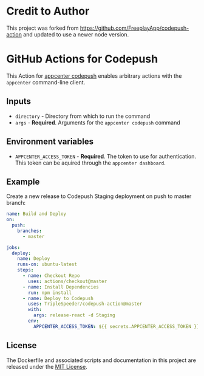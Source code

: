# Credit to Author
This project was forked from https://github.com/FreeplayApp/codepush-action and updated to use a newer node version.

# GitHub Actions for Codepush

This Action for [appcenter codepush](https://github.com/microsoft/appcenter-cli) enables arbitrary actions with the `appcenter` command-line client.

## Inputs

* `directory` - Directory from which to run the command
* `args` - **Required**. Arguments for the `appcenter codepush` command


## Environment variables

* `APPCENTER_ACCESS_TOKEN` - **Required**. The token to use for authentication. This token can be aquired through the `appcenter dashboard`.

## Example

Create a new release to Codepush Staging deployment on push to master branch:

```yaml
name: Build and Deploy
on:
  push:
    branches:
      - master

jobs:
  deploy:
    name: Deploy
    runs-on: ubuntu-latest
    steps:
      - name: Checkout Repo
        uses: actions/checkout@master
      - name: Install Dependencies
        run: npm install
      - name: Deploy to Codepush
        uses: TripleSpeeder/codepush-action@master
        with:
          args: release-react -d Staging
        env:
          APPCENTER_ACCESS_TOKEN: ${{ secrets.APPCENTER_ACCESS_TOKEN }}
```


## License

The Dockerfile and associated scripts and documentation in this project are released under the [MIT License](LICENSE).
